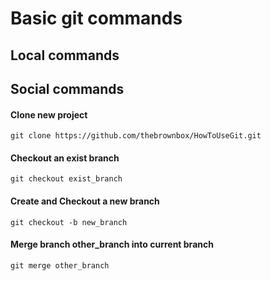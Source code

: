 # Basic git commands
## Local commands

## Social commands
#### Clone new project
```git clone https://github.com/thebrownbox/HowToUseGit.git```
#### Checkout an exist branch 
```git checkout exist_branch```
#### Create and Checkout a new branch
```git checkout -b new_branch```
#### Merge branch other_branch into current branch
```git merge other_branch```
